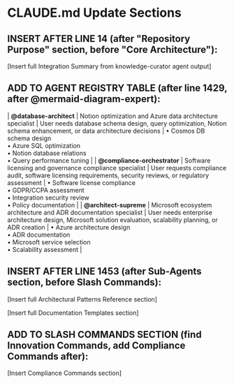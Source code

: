 # CLAUDE.md Update Sections

## INSERT AFTER LINE 14 (after "Repository Purpose" section, before "Core Architecture"):

[Insert full Integration Summary from knowledge-curator agent output]

## ADD TO AGENT REGISTRY TABLE (after line 1429, after @mermaid-diagram-expert):

| **@database-architect** | Notion optimization and Azure data architecture specialist | User needs database schema design, query optimization, Notion schema enhancement, or data architecture decisions | • Cosmos DB schema design<br>• Azure SQL optimization<br>• Notion database relations<br>• Query performance tuning |
| **@compliance-orchestrator** | Software licensing and governance compliance specialist | User requests compliance audit, software licensing requirements, security reviews, or regulatory assessment | • Software license compliance<br>• GDPR/CCPA assessment<br>• Integration security review<br>• Policy documentation |
| **@architect-supreme** | Microsoft ecosystem architecture and ADR documentation specialist | User needs enterprise architecture design, Microsoft solution evaluation, scalability planning, or ADR creation | • Azure architecture design<br>• ADR documentation<br>• Microsoft service selection<br>• Scalability assessment |

## INSERT AFTER LINE 1453 (after Sub-Agents section, before Slash Commands):

[Insert full Architectural Patterns Reference section]

[Insert full Documentation Templates section]

## ADD TO SLASH COMMANDS SECTION (find Innovation Commands, add Compliance Commands after):

[Insert Compliance Commands section]
